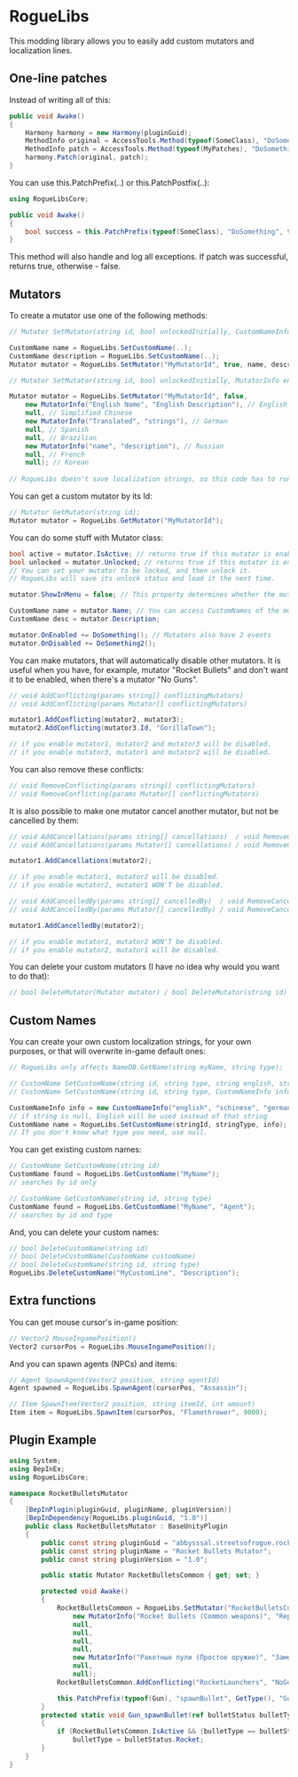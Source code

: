 # RogueLibs
This modding library allows you to easily add custom mutators and localization lines.

## One-line patches ##
Instead of writing all of this:
```cs
public void Awake()
{
    Harmony harmony = new Harmony(pluginGuid);
    MethodInfo original = AccessTools.Method(typeof(SomeClass), "DoSomething");
    MethodInfo patch = AccessTools.Method(typeof(MyPatches), "DoSomething_Patch");
    harmony.Patch(original, patch);
}
```
You can use this.PatchPrefix(..) or this.PatchPostfix(..):
```cs
using RogueLibsCore;

public void Awake()
{
    bool success = this.PatchPrefix(typeof(SomeClass), "DoSomething", typeof(MyPatches), "DoSomething_Patch");
}
```
This method will also handle and log all exceptions. If patch was successful, returns true, otherwise - false.
## Mutators ##
To create a mutator use one of the following methods:
```cs
// Mutator SetMutator(string id, bool unlockedInitially, CustomNameInfo name, CustomNameInfo description)

CustomName name = RogueLibs.SetCustomName(..);
CustomName description = RogueLibs.SetCustomName(..);
Mutator mutator = RogueLibs.SetMutator("MyMutatorId", true, name, description);

// Mutator SetMutator(string id, bool unlockedInitially, MutatorInfo english, MutatorInfo schinese = null, MutatorInfo german = null, MutatorInfo spanish = null, MutatorInfo brazilian = null, MutatorInfo russian = null, MutatorInfo french = null, MutatorInfo koreana = null)

Mutator mutator = RogueLibs.SetMutator("MyMutatorId", false,
    new MutatorInfo("English Name", "English Description"), // English
    null, // Simplified Chinese
    new MutatorInfo("Translated", "strings"), // German
    null, // Spanish
    null, // Brazilian
    new MutatorInfo("name", "description"), // Russian
    null, // French
    null); // Korean
    
// RogueLibs doesn't save localization strings, so this code has to run every time!
```
You can get a custom mutator by its Id:
```cs
// Mutator GetMutator(string id);
Mutator mutator = RogueLibs.GetMutator("MyMutatorId");
```
You can do some stuff with Mutator class:
```cs
bool active = mutator.IsActive; // returns true if this mutator is enabled (can be set)
bool unlocked = mutator.Unlocked; // returns true if this mutator is enabled (can be set)
// You can set your mutator to be locked, and then unlock it.
// RogueLibs will save its unlock status and load it the next time.

mutator.ShowInMenu = false; // This property determines whether the mutator will be shown in Mutator Menu

CustomName name = mutator.Name; // You can access CustomNames of the mutator
CustomName desc = mutator.Description;

mutator.OnEnabled += DoSomething(); // Mutators also have 2 events
mutator.OnDisabled += DoSomething2();
```
You can make mutators, that will automatically disable other mutators. It is useful when you have, for example, mutator "Rocket Bullets" and don't want it to be enabled, when there's a mutator "No Guns".
```cs
// void AddConflicting(params string[] conflictingMutators)
// void AddConflicting(params Mutator[] conflictingMutators)

mutator1.AddConflicting(mutator2, mutator3);
mutator2.AddConflicting(mutator3.Id, "GorillaTown");

// if you enable mutator1, mutator2 and mutator3 will be disabled.
// if you enable mutator3, mutator1 and mutator2 will be disabled.
```
You can also remove these conflicts:
```cs
// void RemoveConflicting(params string[] conflictingMutators)
// void RemoveConflicting(params Mutator[] conflictingMutators)
```
It is also possible to make one mutator cancel another mutator, but not be cancelled by them:
```cs
// void AddCancellations(params string[] cancellations)  / void RemoveCancellations(params string[] cancellations)
// void AddCancellations(params Mutator[] cancellations) / void RemoveCancellations(params Mutator[] cancellations)

mutator1.AddCancellations(mutator2);

// if you enable mutator1, mutator2 will be disabled.
// if you enable mutator2, mutator1 WON'T be disabled.
```
```cs
// void AddCancelledBy(params string[] cancelledBy)  / void RemoveCancelledBy(params string[] cancelledBy)
// void AddCancelledBy(params Mutator[] cancelledBy) / void RemoveCancelledBy(params Mutator[] cancelledBy)

mutator1.AddCancelledBy(mutator2);

// if you enable mutator1, mutator2 WON'T be disabled.
// if you enable mutator2, mutator1 will be disabled.
```
You can delete your custom mutators (I have no idea why would you want to do that):
```cs
// bool DeleteMutator(Mutator mutator) / bool DeleteMutator(string id)
```
## Custom Names ##
You can create your own custom localization strings, for your own purposes, or that will overwrite in-game default ones:
```cs
// RogueLibs only affects NameDB.GetName(string myName, string type);

// CustomName SetCustomName(string id, string type, string english, string schinese = null, string german = null, string spanish = null, string brazilian = null, string russian = null, string french = null, string koreana = null)
// CustomName SetCustomName(string id, string type, CustomNameInfo info)

CustomNameInfo info = new CustomNameInfo("english", "schinese", "german", "spanish", "brazilian", "russian", "french", "koreana");
// if string is null, English will be used instead of that string
CustomName name = RogueLibs.SetCustomName(stringId, stringType, info);
// If you don't know what type you need, use null.
```
You can get existing custom names:
```cs
// CustomName GetCustomName(string id)
CustomName found = RogueLibs.GetCustomName("MyName");
// searches by id only

// CustomName GetCustomName(string id, string type)
CustomName found = RogueLibs.GetCustomName("MyName", "Agent");
// searches by id and type
```
And, you can delete your custom names:
```cs
// bool DeleteCustomName(string id)
// bool DeleteCustomName(CustomName customName)
// bool DeleteCustomName(string id, string type)
RogueLibs.DeleteCustomName("MyCustomLine", "Description");
```
## Extra functions ##
You can get mouse cursor's in-game position:
```cs
// Vector2 MouseIngamePosition()
Vector2 cursorPos = RogueLibs.MouseIngamePosition();
```
And you can spawn agents (NPCs) and items:
```cs
// Agent SpawnAgent(Vector2 position, string agentId)
Agent spawned = RogueLibs.SpawnAgent(cursorPos, "Assassin");

// Item SpawnItem(Vector2 position, string itemId, int amount)
Item item = RogueLibs.SpawnItem(cursorPos, "Flamethrower", 9000);
```
## Plugin Example ##
```cs
using System;
using BepInEx;
using RogueLibsCore;

namespace RocketBulletsMutator
{
    [BepInPlugin(pluginGuid, pluginName, pluginVersion)]
    [BepInDependency(RogueLibs.pluginGuid, "1.0")]
    public class RocketBulletsMutator : BaseUnityPlugin
    {
        public const string pluginGuid = "abbysssal.streetsofrogue.rocketbulletsmutator";
        public const string pluginName = "Rocket Bullets Mutator";
        public const string pluginVersion = "1.0";

        public static Mutator RocketBulletsCommon { get; set; }

        protected void Awake()
        {
            RocketBulletsCommon = RogueLibs.SetMutator("RocketBulletsCommon", true,
                new MutatorInfo("Rocket Bullets (Common weapons)", "Replaces common bullets (Pistol, Shotgun, Machinegun, etc.) with rockets. Rate of fire is unchanged."),
                null,
                null,
                null,
                null,
                new MutatorInfo("Ракетные пули (Простое оружие)", "Заменяет простые пули (Пистолет, Дробовик, Автомат и т.п.) на ракеты. Скорость стрельбы не изменена."),
                null,
                null);
            RocketBulletsCommon.AddConflicting("RocketLaunchers", "NoGuns");

            this.PatchPrefix(typeof(Gun), "spawnBullet", GetType(), "Gun_spawnBullet", new Type[] { typeof(bulletStatus), typeof(InvItem), typeof(int), typeof(bool), typeof(string) });
        }
        protected static void Gun_spawnBullet(ref bulletStatus bulletType)
        {
            if (RocketBulletsCommon.IsActive && (bulletType == bulletStatus.Normal || bulletType == bulletStatus.Shotgun || bulletType == bulletStatus.Revolver))
                bulletType = bulletStatus.Rocket;
        }
    }
}
```
